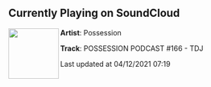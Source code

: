 ## Currently Playing on SoundCloud

[<img align="left" width="100" src="https://i1.sndcdn.com/artworks-TRcJdwDN0cKqj3M0-6XNsSA-t500x500.jpg">](https://soundcloud.com/possessiontechno/tdj-possession-podcast)

**Artist**: Possession 

**Track**: POSSESSION PODCAST #166 - TDJ

Last updated at 04/12/2021 07:19

